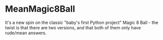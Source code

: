 # MeanMagic8Ball
It's a new spin on the classic "baby's first Python project" Magic 8 Ball - the twist is that there are two versions, and that both of them only have rude/mean answers.
